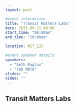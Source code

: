 ```yaml
---
layout: post

#event information
title: "Transit Matters Labs"
date: 2025-09-21 08:00
start_time: "08:00am"
end_time: "10:00am"

location: MIT_E25

#event speaker details
speakers:
  - "Seth Kaplan"
  - "TBD MBTA"
slides: ""
video: ""
---
```


## Transit Matters Labs
